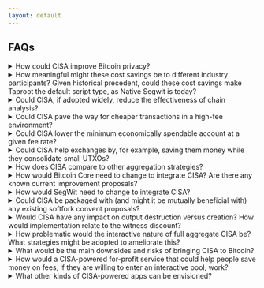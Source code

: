 ```yaml
---
layout: default
---
```


## FAQs

<details>
  <summary>How could CISA improve Bitcoin privacy?</summary><br>

  CISA by itself does not improve Bitcoin privacy.
  But the potential fee savings enabled by CISA could help make CoinJoins a much more widely adopted
  way of using Bitcoin on-chain. When using a CoinJoin-enabled wallet promises significantly
  lower fees, this should lead to wider adoptions by users. In turn, this could lead to more
  wallets adding CoinJoin integrations giving users more options matching their preferences.
  In a future where CISA is widely adopted, using CoinJoins may also be widely adopted and
  even be considered the default to interact with Bitcoin on-chain.

<br><br>
</details>

<!--
<details>
  <summary>Exactly how much cost-savings could CISA provide across different types of transactions?</summary><br>

  In general, there is no effect for transactions with one input because there is nothing to aggregate
  them with.

  Half aggregation:
  - Historical average transaction*: 7.6% WU (20.6% size)
  - CoinJoin (100 in/100 out):
  - Consolidation:
  - PayJoin: 3.7% WU

  Full aggregation
  - Historical average transaction*: 9.6% WU (26.1% size)
  - CoinJoin (100 in/100 out):
  - Consolidation:
  - PayJoin:

  * Historically the average transaction per https://transactionfee.info/ included 2.73 inputs and 2.8 outputs.

<br><br>
</details>
-->

<details>
  <summary>How meaningful might these cost savings be to different industry participants? Given historical precedent, could these cost savings make Taproot the default script type, as Native Segwit is today?</summary><br>

  The savings are very meaningful for all industry participants that have to deal with many
  on-choin transactions on a regular basis, such as merchants and exchanges. A good indication
  for this is the number of consolidation transactions that can be observed in a low-fee environment.
  The more consolidation pressure there is, the more fee savings the industry participants can get
  from using CISA with their consolidation transactions.
<br><br>
  It is very hard to project how quick adoption would progress, given that there is no full proposal
  at the moment. But the potential fee savings should motivate those participants of the network the
  most that historically often were the slowest to adopt new proposals: merchants and exchanges with volumes of
  on-chain transactions. On the side of user wallets, simply adding support for a new script type
  is not difficult, so this should not be a blocker. This means CISA could provide some additional
  momentum for adoption of a newer default script type.

<br><br>
</details>

<details>
  <summary>Could CISA, if adopted widely, reduce the effectiveness of chain analysis?</summary><br>

  CISA by itself does not reduce the effectiveness of chain analysis and might even be strengthening
  it. Introducing CISA with full aggregation to Bitcoin would mean that the common input heuristic
  could be assumed to be stronger for transactions that use full aggregation. Since full aggregation
  requires an interactive protocol which may not be widely at the time of a potential soft fork that
  adds CISA, the initial appearances of fully aggregated transactions are probably from a user that
  controls all inputs. This means that it is important to have the signature scheme ready as early as
  possible and give wallets time to adopt the scheme ideally even before the soft fork activates.
<br><br>
  However, the effectiveness of chain analysis can be reduced by a widened adoption of privacy
  protocols, such as CoinJoins and PayJoins. CISA has the potential to help the adoption of such 
  protocols because it makes transactions that use these techniques cheaper. This shifts the
  incentives for using these protocols from purely motivated by privacy to a combination of privacy
  and savings.

<br><br>
</details>

<details>
  <summary>Could CISA pave the way for cheaper transactions in a high-fee environment?</summary><br>

  Yes, all transactions with more than 1 input (assuming full-agg) would profit from fee savings
  when using CISA. The only requirement is that the spent UTXOs are already using an CISA-compatible
  output type. More inputs result in higher savings which leads to additional motivation to use
  collaborative protocols, such as CoinJoins, when spending funds. Once CISA has seen significant
  adoption this should lead to a lower overall fee level since the space savings that CISA bring
  also mean more transactions can end up in a block.

<br><br>
</details>

<details>
  <summary>Could CISA lower the minimum economically spendable account at a given fee rate?</summary><br>

  Yes, UTXOs that are spendable with CISA can be consolidated at lower costs than output types
  that can not use CISA.

<br><br>
</details>

<details>
  <summary>Could CISA help exchanges by, for example, saving them money while they consolidate small UTXOs?</summary><br>

  Yes, consolidation transactions are among the transaction types that would see the highest
  impact from signature aggregation because they consist of a lot of inputs, which means they
  also have a lot of signatures that would cause extra fees when compared to a CISA transaction.

<br><br>
</details>

<details>
  <summary>How does CISA compare to other aggregation strategies?</summary><br>

  CISA, i.e. signature aggregation, is related to but still very different from key aggregation
  that is more and more widely implemented post the Taproot deployment. Please refer to the
  <a href="https://cisaresearch.org/#signature-aggregation--key-aggregation-eg-musig-frost">specific section on this topic.</a>
  for more details.

<br><br>
</details>

<!--
<details>
  <summary>Are there any ways in which CISA could help upgrade or complement the Lightning Network, eCash, or existing CoinJoin mechanisms?</summary><br>

  - CoinJoin primary
  - Lightning no, musig use case
  - eCash no

<br><br>
</details>

<details>
  <summary>How might CISA protect the social and legal choice of Bitcoin users and businesses to CoinJoin, and the likelihood of more CoinJoin behavior, if users could state (if asked) that their decision was based on saving money, not simply seeking more privacy?</summary><br>

  TBD

<br><br>
</details>
-->

<details>
  <summary>How would Bitcoin Core need to change to integrate CISA? Are there any known current improvement proposals?</summary><br>

  There is currently no fully formulated proposal for CISA. The goal of this website is to show
  the different aspects that such a proposal could include and will have details on the proposal
  as soon as it is available.

<br><br>
</details>

<details>
  <summary>How would SegWit need to change to integrate CISA?</summary><br>

  The most likely way to deploy CISA would be with a softfork via a new SegWit version.

<br><br>
</details>

<details>
  <summary>Could CISA be packaged with (and might it be mutually beneficial with) any existing softfork convent proposals?</summary><br>

  Yes, CISA could be packaged with any of the softfork proposals being discussed currently. The
  deployment and signalling mechanism could work for all proposals as a whole or for each 
  proposal individually.

<br><br>
</details>

<details>
  <summary>Would CISA have any impact on output destruction versus creation? How would implementation relate to the witness discount?</summary><br>

  In Bitcoin transactions signatures are associated with inputs which destruct an output. Since
  signatures could be aggregated using CISA, the destruction of outputs would get cheaper while
  the creation would stay at the same price.
<br><br>
  The witness discount causes witness data, i.e. signatures, to cost less fees than the rest of
  the transaction. The discount thus softens the fee savings effect of CISA. This is also the
  reason that the space savings of CISA are different from the space savings.

<br><br>
</details>

<details>
  <summary>How problematic would the interactive nature of full aggregate CISA be? What strategies might be adopted to ameliorate this?</summary><br>

  The interactive nature for full signature aggregation is similar to the one in key aggreation
  that is more and more widely implemented on top of Taproot. The solution to this is a secure
  signature scheme comparable to the role that MuSig plays for key aggregation. At the time of
  writing this, such a scheme still needs to be developed. After it has been developed it will
  need to be analyzed by cryptography researchers that, ideally, will be able to develop a security
  proof for it.
<br><br>
  Under the assumption that such a scheme can and will be developed, the interactive nature is
  not problematic taking aside the work that needs to go into developing the described scheme and
  the effort that will have to go into wallets and other apps that want to utilize full-agg CISA
  in an interactive protocol context.

<br><br>
</details>

<details>
  <summary>What would be the main downsides and risks of bringing CISA to Bitcoin?</summary><br>

  Any protocol upgrade comes with the risk of introducing bugs. While there are still many significant
  hurdles to clear for CISA to be considered a concrete proposal, it seems very likely that CISA will
  be proposal that is more limited in scope than most advanced script proposals and smaller in scope
  compared to SegWit and Taproot. Still, it is a changes that will require many hours of review from
  many people, including both cryptographers and software engineers.
<br><br>
  From a privacy perspective, there are two potential risks to name: The first is that users may be
  more eager to consolidate their funds since such transactions would be cheaper than they are today.
  However, consolidations need to be treated with caution as they can reveal common ownership. The
  second risk is related to this: In transactions generally the common input heuristic would probably
  considered to be stronger than today for any transaction with a fully aggregated signature.

<br><br>
</details>

<details>
  <summary>How would a CISA-powered for-profit service that could help people save money on fees, if they are willing to enter an interactive pool, work?</summary><br>

  Such a service would probably work similar to the for-profit CoinJoin services that already exist
  today. If privacy is not a feature that matters to users, a significant amount of features could
  be dropped by such a service, probably leading to further (but minor) additional fee savings and
  higher ease of use for its users.

<br><br>
</details>

<details>
  <summary>What other kinds of CISA-powered apps can be envisioned?</summary><br>

  A non-exhaustive list of ideas:

  <ul>
  <li>Any wallet can implement CISA to save on fees whenever it is consolidating outputs in one of its transactions</li>
  <li>Service providers like merchants and exchanges that frequently receive and consolidate UTXOs can use CISA to save a lot of fees when using CISA in their consolidation transactions</li>
  <li>PayJoin transactions can profit from fee savings in a similar matter as CoinJoins, even though their savings are smaller since their transactions tend to be a lot smaller with fewer inputs</li>
  <li>A batching server that batches PBST signed with SINGLE|ANYONECANPAY sig hash could utilize half-aggregation to save fees for its users</li>
  </ul>

<br><br>
</details>
